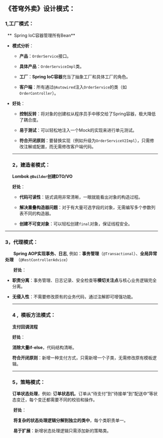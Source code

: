 ## 《苍穹外卖》设计模式：

### 1,工厂模式：

  **  Spring IoC容器管理所有Bean**

- **模式分析**：
  
  - **产品**：`OrderService`接口。
  
  - **具体产品**：`OrderServiceImpl`类。
  
  - **工厂**：**Spring IoC容器**充当了抽象工厂和具体工厂的角色。
  
  - **客户端**：所有通过`@Autowired`注入`OrderService`的类（如`OrderController`）。

- **好处**：
  
  - **控制反转**：将对象的创建权从程序员手中移交给了Spring容器，极大降低了耦合度。
  
  - **易于测试**：可以轻松地注入一个Mock的实现来进行单元测试。
  
  - **符合开闭原则**：要替换实现（例如升级为`OrderServiceV2Impl`），只需修改注解或配置，而无需修改客户端代码。
  
  ****
  
  ### 2，建造者模式：
  
  **Lombok `@Builder`创建DTO/VO**
  
  **好处**：
  
  - **代码可读性**：链式调用非常清晰，一眼就能看出对象的构造过程。
  
  - **解决重叠构造器问题**：对于有大量可选字段的对象，无需编写多个参数列表不同的构造器。
  
  - **创建不可变对象**：可以轻松创建`final`对象，保证线程安全。

****

### 3，代理模式：

       **Spring AOP实现事务、日志**, 例如：**事务管理**（`@Transactional`）、**全局异常处理**  （`@RestControllerAdvice`）

       **好处**：

- **职责分离**：事务管理、日志记录、安全检查等**横切关注点**与核心业务逻辑完全分离。

- **无侵入性**：不需要修改原有的业务代码，通过注解即可增强功能。
  
  ******
  
  ### 4 ,  模板方法模式：
  
  **支付回调流程**
  
  **好处**：
  
  **消除大量if-else**，代码结构清晰。
  
  **符合开闭原则**：新增一种支付方式，只需新增一个子类，无需修改原有模板逻辑。
  
  ****
  
  ### 5，策略模式：
  
  **订单状态处理**，例如:  **订单状态机**。订单从“待支付”到“待接单”到“配送中”等状态变迁，每个变迁都需要不同的校验和操作。

       **好处**：

       **将复杂的状态处理逻辑分解到独立的类中**，每个类职责单一。

       **易于扩展**：新增状态处理逻辑只需添加新的策略类。


